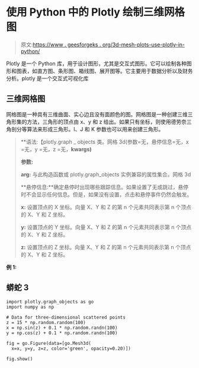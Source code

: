 # 使用 Python 中的 Plotly 绘制三维网格图

> 原文:[https://www . geesforgeks . org/3d-mesh-plots-use-plotly-in-python/](https://www.geeksforgeeks.org/3d-mesh-plots-using-plotly-in-python/)

Plotly 是一个 Python 库，用于设计图形，尤其是交互式图形。它可以绘制各种图形和图表，如直方图、条形图、箱线图、展开图等。它主要用于数据分析以及财务分析。plotly 是一个交互式可视化库

## 三维网格图

网格图是一种具有三维曲面、实心边且没有面颜色的图。网格图是一种创建三维三角形集的方法，三角形的顶点由 x、y 和 z 给出。如果只有坐标，则使用德劳奈三角剖分等算法来形成三角形。I、J 和 K 参数也可以用来创建三角形。

> **语法:【plotly.graph _ objects 类。网格 3d(参数=无，悬停信息=无，x =无，y =无，z =无，**kwargs)**
> 
> **参数:**
> 
> **arg:** 与此构造函数或 plotly.graph_objects 实例兼容的属性集合。网格 3d
> 
> **悬停信息:**确定悬停时出现哪些跟踪信息。如果设置了无或跳过，悬停时不会显示任何信息。但是，如果没有设置，点击和悬停事件仍然会触发。
> 
> **x:** 设置顶点的 X 坐标。向量 X、Y 和 Z 的第 n 个元素共同表示第 n 个顶点的 X、Y 和 Z 坐标。
> 
> **y:** 设置顶点的 Y 坐标。向量 X、Y 和 Z 的第 n 个元素共同表示第 n 个顶点的 X、Y 和 Z 坐标。
> 
> **z:** 设置顶点的 Z 坐标。向量 X、Y 和 Z 的第 n 个元素共同表示第 n 个顶点的 X、Y 和 Z 坐标。

**例 1:**

## 蟒蛇 3

```
import plotly.graph_objects as go
import numpy as np

# Data for three-dimensional scattered points
z = 15 * np.random.random(100)
x = np.sin(z) + 0.1 * np.random.randn(100)
y = np.cos(z) + 0.1 * np.random.randn(100)

fig = go.Figure(data=[go.Mesh3d(
  x=x, y=y, z=z, color='green', opacity=0.20)])

fig.show()
```